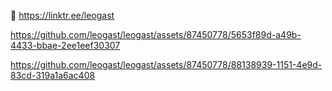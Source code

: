 🔗 https://linktr.ee/leogast


https://github.com/leogast/leogast/assets/87450778/5653f89d-a49b-4433-bbae-2ee1eef30307

https://github.com/leogast/leogast/assets/87450778/88138939-1151-4e9d-83cd-319a1a6ac408




<!--
**leogast/leogast** is a ✨ _special_ ✨ repository because its `README.md` (this file) appears on your GitHub profile.

Here are some ideas to get you started:

- 🔭 I’m currently working on ...
- 🌱 I’m currently learning ...
- 👯 I’m looking to collaborate on ...
- 🤔 I’m looking for help with ...
- 💬 Ask me about ...
- 📫 How to reach me: ...
- 😄 Pronouns: ...
- ⚡ Fun fact: ...
-->
